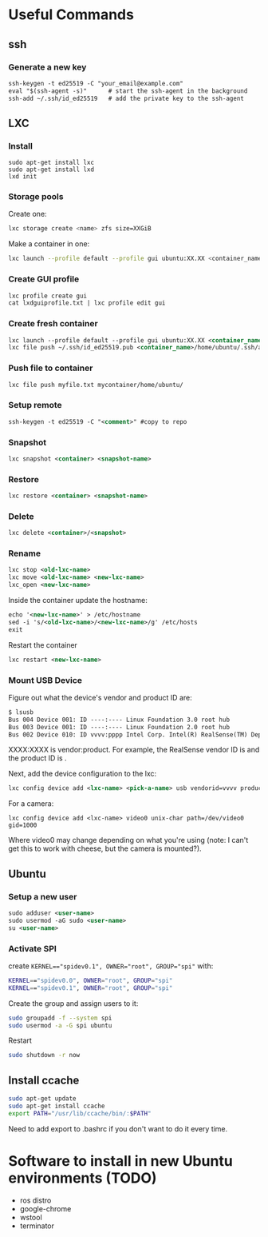 # Useful Commands
## ssh
### Generate a new key
```xml
ssh-keygen -t ed25519 -C "your_email@example.com"
eval "$(ssh-agent -s)"      # start the ssh-agent in the background
ssh-add ~/.ssh/id_ed25519   # add the private key to the ssh-agent
```

## LXC

### Install
```
sudo apt-get install lxc
sudo apt-get install lxd
lxd init
```
### Storage pools
Create one:
```bash
lxc storage create <name> zfs size=XXGiB
```
Make a container in one:
```bash
lxc launch --profile default --profile gui ubuntu:XX.XX <container_name> -s <pool_name>
```
### Create GUI profile
```xml
lxc profile create gui
cat lxdguiprofile.txt | lxc profile edit gui
```
### Create fresh container
```xml
lxc launch --profile default --profile gui ubuntu:XX.XX <container_name> \
lxc file push ~/.ssh/id_ed25519.pub <container_name>/home/ubuntu/.ssh/authorized_keys
```

### Push file to container
```xml
lxc file push myfile.txt mycontainer/home/ubuntu/
```

### Setup remote
```xml
ssh-keygen -t ed25519 -C "<comment>" #copy to repo
```

### Snapshot
```xml
lxc snapshot <container> <snapshot-name>
```

### Restore
```xml
lxc restore <container> <snapshot-name>
```

### Delete
```xml
lxc delete <container>/<snapshot>
```

### Rename
```xml
lxc stop <old-lxc-name>
lxc move <old-lxc-name> <new-lxc-name>
lxc_open <new-lxc-name>
```
Inside the container update the hostname:
```xml
echo '<new-lxc-name>' > /etc/hostname
sed -i 's/<old-lxc-name>/<new-lxc-name>/g' /etc/hosts
exit
```
Restart the container
```xml
lxc restart <new-lxc-name>
```

### Mount USB Device
Figure out what the device's vendor and product ID are:
```xml
$ lsusb
Bus 004 Device 001: ID ----:---- Linux Foundation 3.0 root hub
Bus 003 Device 001: ID ----:---- Linux Foundation 2.0 root hub
Bus 002 Device 010: ID vvvv:pppp Intel Corp. Intel(R) RealSense(TM) Depth Camera 415 
```
XXXX:XXXX is vendor:product. For example, the RealSense vendor ID is <aaaa> and the product ID is <pppp>.

Next, add the device configuration to the lxc:
```xml
lxc config device add <lxc-name> <pick-a-name> usb vendorid=vvvv productid=pppp gid=1000
```
For a camera:
```
lxc config device add <lxc-name> video0 unix-char path=/dev/video0 gid=1000
```
Where video0 may change depending on what you're using (note: I can't get this to work with cheese, but the camera is mounted?).

## Ubuntu

### Setup a new user
```xml
sudo adduser <user-name>
sudo usermod -aG sudo <user-name>
su <user-name>
```

### Activate SPI
create `KERNEL=="spidev0.1", OWNER="root", GROUP="spi"` with:
```bash
KERNEL=="spidev0.0", OWNER="root", GROUP="spi"
KERNEL=="spidev0.1", OWNER="root", GROUP="spi"
```
Create the group and assign users to it:
```bash
sudo groupadd -f --system spi
sudo usermod -a -G spi ubuntu
```
Restart
```bash
sudo shutdown -r now
```

## Install ccache
```bash   
sudo apt-get update
sudo apt-get install ccache
export PATH="/usr/lib/ccache/bin/:$PATH"
```
Need to add export to .bashrc if you don't want to do it every time.

# Software to install in new Ubuntu environments (TODO)
- ros distro
- google-chrome
- wstool
- terminator
